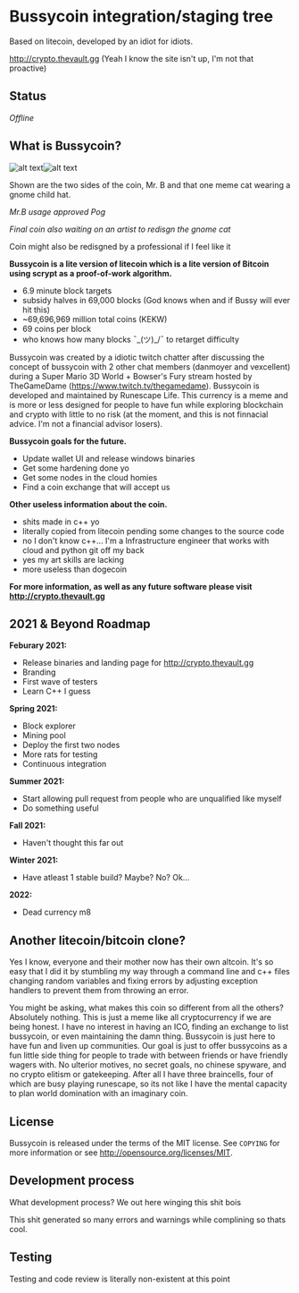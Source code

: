Bussycoin integration/staging tree
================================
Based on litecoin, developed by an idiot for idiots. 

http://crypto.thevault.gg (Yeah I know the site isn't up, I'm not that proactive)

Status
------
*Offline* 

What is Bussycoin?
----------------
![alt text](https://i.imgur.com/6gzlETu.png)![alt text](https://i.imgur.com/8OXEZ0O.png)

Shown are the two sides of the coin, Mr. B and that one meme cat wearing a gnome child hat.

*Mr.B usage approved Pog*

*Final coin also waiting on an artist to redisgn the gnome cat*

Coin might also be redisgned by a professional if I feel like it

**Bussycoin is a lite version of litecoin which is a lite version of Bitcoin using scrypt as a proof-of-work algorithm.**
 - 6.9 minute block targets
 - subsidy halves in 69,000 blocks (God knows when and if Bussy will ever hit this)
 - ~69,696,969 million total coins (KEKW)
 - 69 coins per block
 - who knows how many blocks ¯\_(ツ)_/¯  to retarget difficulty

Bussycoin was created by a idiotic twitch chatter after discussing the concept of bussycoin with 2 other chat members (danmoyer and vexcellent) during a Super Mario 3D World + Bowser's Fury stream hosted by TheGameDame (https://www.twitch.tv/thegamedame). Bussycoin is developed and maintained by Runescape Life. This currency is a meme and is more or less designed for people to have fun while exploring blockchain and crypto with little to no risk (at the moment, and this is not finnacial advice. I'm not a financial advisor losers).

**Bussycoin goals for the future.**
 - Update wallet UI and release windows binaries
 - Get some hardening done yo
 - Get some nodes in the cloud homies
 - Find a coin exchange that will accept us


**Other useless information about the coin.**
 - shits made in c++ yo
 - literally copied from litecoin pending some changes to the source code
 - no I don't know c++... I'm a Infrastructure engineer that works with cloud and python git off my back
 - yes my art skills are lacking
 - more useless than dogecoin

**For more information, as well as any future software please visit http://crypto.thevault.gg**

2021 & Beyond Roadmap
-------
**Feburary 2021:**
 - Release binaries and landing page for http://crypto.thevault.gg
 - Branding 
 - First wave of testers
 - Learn C++ I guess

**Spring 2021:**
 - Block explorer
 - Mining pool
 - Deploy the first two nodes
 - More rats for testing
 - Continuous integration

**Summer 2021:**
 - Start allowing pull request from people who are unqualified like myself
 - Do something useful

**Fall 2021:**
 - Haven't thought this far out

**Winter 2021:**
 - Have atleast 1 stable build? Maybe? No? Ok...

**2022:**
 - Dead currency m8



Another litecoin/bitcoin clone?
-------------------------------
Yes I know, everyone and their mother now has their own altcoin. It's so easy that I did it by stumbling my way through a command line and c++ files changing random variables and fixing errors by adjusting exception handlers to prevent them from throwing an error. 

You might be asking, what makes this coin so different from all the others? Absolutely nothing. This is just a meme like all cryptocurrency if we are being honest. I have no interest in having an ICO, finding an exchange to list bussycoin, or even maintaining the damn thing. Bussycoin is just here to have fun and liven up communities. Our goal is just to offer bussycoins as a fun little side thing for people to trade with between friends or have friendly wagers with. No ulterior motives, no secret goals, no chinese spyware, and no crypto elitism or gatekeeping. After all I have three braincells, four of which are busy playing runescape, so its not like I have the mental capacity to plan world domination with an imaginary coin.

License
-------

Bussycoin is released under the terms of the MIT license. See `COPYING` for more
information or see http://opensource.org/licenses/MIT.

Development process
-------------------

What development process? We out here winging this shit bois

This shit generated so many errors and warnings while complining so thats cool.

Testing
-------

Testing and code review is literally non-existent at this point

